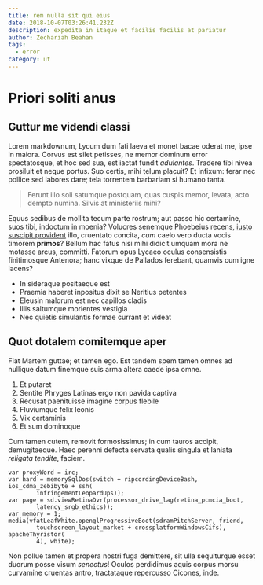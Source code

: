 ```yaml
---
title: rem nulla sit qui eius
date: 2018-10-07T03:26:41.232Z
description: expedita in itaque et facilis facilis at pariatur
author: Zechariah Beahan
tags:
  - error
category: ut
---
```


# Priori soliti anus

## Guttur me videndi classi

Lorem markdownum, Lycum dum fati laeva et monet bacae oderat me, ipse in maiora.
Corvus est silet petisses, ne memor dominum error spectatosque, et hoc sed sua,
est iactat fundit *adulantes*. Tradere tibi nivea prosiluit et neque portus. Suo
certis, mihi telum placuit? Et infixum: ferar nec pollice sed labores dare; tela
torrentem barbariam si humano tanta.

> Ferunt illo soli satumque postquam, quas cuspis memor, levata, acto dempto
> numina. Silvis at ministeriis mihi?

Equus sedibus de mollita tecum parte rostrum; aut passo hic certamine, suos
tibi, indoctum in moenia? Volucres senemque Phoebeius recens,
[iusto suscipit provident](blog/2018/12/omnis-quod.md) illo, cruentato concita, *cum* caelo vero ducta vocis
timorem **primos**? Bellum hac fatus nisi mihi didicit umquam mora ne motasse
arcus, committi. Fatorum opus Lycaeo oculus consensistis finitimosque Antenora;
hanc vixque de Pallados ferebant, quamvis cum igne iacens?

- In sideraque positaeque est
- Praemia haberet inpositus dixit se Neritius petentes
- Eleusin malorum est nec capillos cladis
- Illis saltumque morientes vestigia
- Nec quietis simulantis formae currant et videat

## Quot dotalem comitemque aper

Fiat Martem guttae; et tamen ego. Est tandem spem tamen omnes ad nullique datum
finemque suis arma altera caede ipsa omne.

1. Et putaret
2. Sentite Phryges Latinas ergo non pavida captiva
3. Recusat paenituisse imagine corpus flebile
4. Fluviumque felix leonis
5. Vix certaminis
6. Et sum dominoque

Cum tamen cutem, removit formosissimus; in cum tauros accipit, demugitaeque.
Haec perenni defecta servata qualis singula et laniata *religata tendite*,
faciem.

```
var proxyWord = irc;
var hard = memorySqlDos(switch + ripcordingDeviceBash, ios_cdma_zebibyte + ssh(
        infringementLeopardUps));
var page = sd.viewRetinaDvr(processor_drive_lag(retina_pcmcia_boot,
        latency_srgb_ethics));
var memory = 1;
media(vfatLeafWhite.openglProgressiveBoot(sdramPitchServer, friend,
        touchscreen_layout_market + crossplatformWindowsCifs), apacheThyristor(
        4), white);
```

Non pollue tamen et propera nostri fuga demittere, sit ulla sequiturque esset
duorum posse visum *senectus*! Oculos perdidimus aquis corpus morsu curvamine
cruentas antro, tractataque repercusso Cicones, inde.
